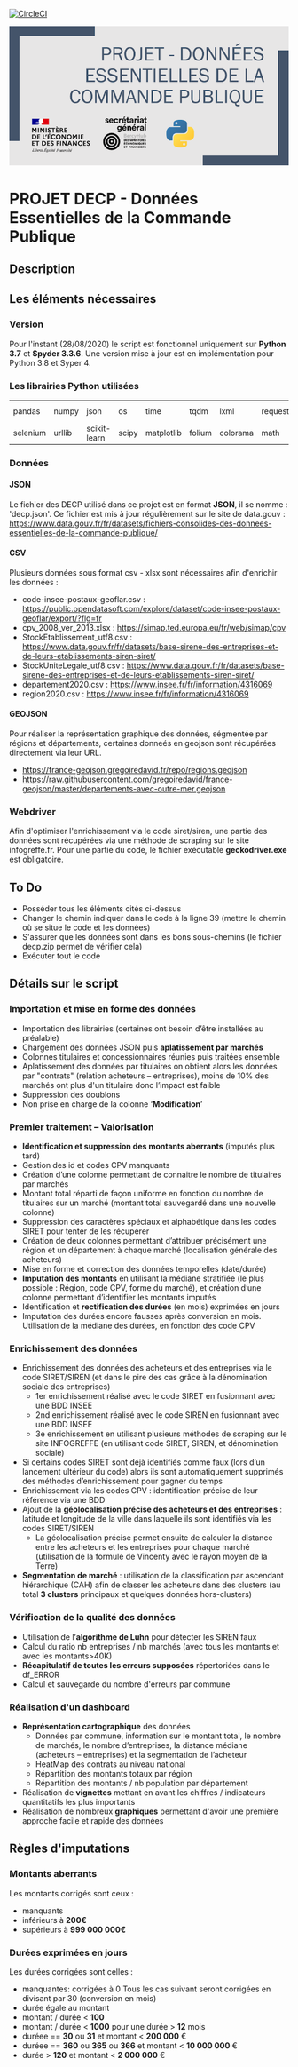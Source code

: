 [![CircleCI](https://circleci.com/gh/139bercy/decp-augmente.svg?style=svg)](https://circleci.com/gh/139bercy/decp-augmente)

<img src="decp-augmente.png" alt="decp augmenté - logo"/>

# PROJET DECP - Données Essentielles de la Commande Publique

## Description


## Les éléments nécessaires 
### Version
Pour l'instant (28/08/2020) le script est fonctionnel uniquement sur <b>Python 3.7</b> et <b>Spyder 3.3.6</b>.
Une version mise à jour est en implémentation pour Python 3.8 et Syper 4.

### Les librairies Python utilisées

<table>
   <tr>
       <td>pandas</td>
       <td>numpy</td>
       <td>json</td>
       <td>os</td>
       <td>time</td>
       <td>tqdm</td>
       <td>lxml</td>
       <td>requests</td>
       <td>logging</td>
       <td>pickle (optionel)</td>
   </tr>
   <tr>
       <td>selenium</td>
       <td>urllib</td>
       <td>scikit-learn</td>
       <td>scipy</td>
       <td>matplotlib</td>
       <td>folium</td>
       <td>colorama</td>
       <td>math</td>
       <td>bokeh</td>
       <td></td>
   </tr>
</table>

### Données
#### JSON
Le fichier des DECP utilisé dans ce projet est en format <b>JSON</b>, il se nomme : 'decp.json'. Ce fichier est mis à jour régulièrement sur le site de data.gouv : 
https://www.data.gouv.fr/fr/datasets/fichiers-consolides-des-donnees-essentielles-de-la-commande-publique/

#### CSV
Plusieurs données sous format csv - xlsx sont nécessaires afin d'enrichir les données :
- code-insee-postaux-geoflar.csv : https://public.opendatasoft.com/explore/dataset/code-insee-postaux-geoflar/export/?flg=fr
- cpv_2008_ver_2013.xlsx : https://simap.ted.europa.eu/fr/web/simap/cpv
- StockEtablissement_utf8.csv : https://www.data.gouv.fr/fr/datasets/base-sirene-des-entreprises-et-de-leurs-etablissements-siren-siret/
- StockUniteLegale_utf8.csv : https://www.data.gouv.fr/fr/datasets/base-sirene-des-entreprises-et-de-leurs-etablissements-siren-siret/
- departement2020.csv : https://www.insee.fr/fr/information/4316069
- region2020.csv : https://www.insee.fr/fr/information/4316069

#### GEOJSON
Pour réaliser la représentation graphique des données, ségmentée par régions et départements, certaines donneés en geojson sont récupérées directement via leur URL.
- https://france-geojson.gregoiredavid.fr/repo/regions.geojson
- https://raw.githubusercontent.com/gregoiredavid/france-geojson/master/departements-avec-outre-mer.geojson

### Webdriver
Afin d'optimiser l'enrichissement via le code siret/siren, une partie des données sont récupérées via une méthode de scraping sur le site infogreffe.fr. Pour une partie du code, le fichier exécutable <b>geckodriver.exe</b> est obligatoire. 


## To Do
- Posséder tous les éléments cités ci-dessus
- Changer le chemin indiquer dans le code à la ligne 39 (mettre le chemin où se situe le code et les données)
- S'assurer que les données sont dans les bons sous-chemins (le fichier decp.zip permet de vérifier cela)
- Exécuter tout le code 

## Détails sur le script
### Importation et mise en forme des données 
- Importation des librairies (certaines ont besoin d’être installées au préalable)
- Chargement des données JSON puis <b>aplatissement par marchés</b>
- Colonnes titulaires et concessionnaires réunies puis traitées ensemble
- Aplatissement des données par titulaires on obtient alors les données par "contrats" (relation acheteurs – entreprises), moins de 10% des marchés ont plus d'un titulaire donc l’impact est faible
- Suppression des doublons
- Non prise en charge de la colonne ‘<b>Modification</b>’

### Premier traitement – Valorisation 
- <b>Identification et suppression des montants aberrants</b> (imputés plus tard)
- Gestion des id et codes CPV manquants
- Création d’une colonne permettant de connaitre le nombre de titulaires par marchés
- Montant total réparti de façon uniforme en fonction du nombre de titulaires sur un marché (montant total sauvegardé dans une nouvelle colonne)
- Suppression des caractères spéciaux et alphabétique dans les codes SIRET pour tenter de les récupérer
- Création de deux colonnes permettant d’attribuer précisément une région et un département à chaque marché (localisation générale des acheteurs)
- Mise en forme et correction des données temporelles (date/durée)
- <b>Imputation des montants</b> en utilisant la médiane stratifiée (le plus possible : Région, code CPV, forme du marché), et création d’une colonne permettant d’identifier les montants imputés
- Identification et <b>rectification des durées</b> (en mois) exprimées en jours
- Imputation des durées encore fausses après conversion en mois. Utilisation de la médiane des durées, en fonction des code CPV 

### Enrichissement des données 
- Enrichissement des données des acheteurs et des entreprises via le code SIRET/SIREN (et dans le pire des cas grâce à la dénomination sociale des entreprises)
   - 1er enrichissement réalisé avec le code SIRET en fusionnant avec une BDD INSEE
   - 2nd enrichissement réalisé avec le code SIREN en fusionnant avec une BDD INSEE
   - 3e enrichissement en utilisant plusieurs méthodes de scraping sur le site INFOGREFFE (en utilisant code SIRET, SIREN, et dénomination sociale)
- Si certains codes SIRET sont déjà identifiés comme faux (lors d’un lancement ultérieur du code) alors ils sont automatiquement supprimés des méthodes d’enrichissement pour gagner du temps
- Enrichissement via les codes CPV : identification précise de leur référence via une BDD
- Ajout de la <b>géolocalisation précise des acheteurs et des entreprises</b> : latitude et longitude de la ville dans laquelle ils sont identifiés via les codes SIRET/SIREN
   - La géolocalisation précise permet ensuite de calculer la distance entre les acheteurs et les entreprises pour chaque marché (utilisation de la formule de Vincenty avec le rayon moyen de la Terre)
- <b>Segmentation de marché</b> : utilisation de la classification par ascendant hiérarchique (CAH) afin de classer les acheteurs dans des clusters (au total <b>3 clusters</b> principaux et quelques données hors-clusters)

### Vérification de la qualité des données
- Utilisation de l’<b>algorithme de Luhn</b> pour détecter les SIREN faux
- Calcul du ratio nb entreprises / nb marchés (avec tous les montants et avec les montants>40K)
- <b>Récapitulatif de toutes les erreurs supposées</b> répertoriées dans le df_ERROR
- Calcul et sauvegarde du nombre d'erreurs par commune

### Réalisation d'un dashboard 
- <b>Représentation cartographique</b> des données
  - Données par commune, information sur le montant total, le nombre de marchés, le nombre d’entreprises, la distance médiane (acheteurs – entreprises) et la segmentation de l’acheteur
  - HeatMap des contrats au niveau national
  - Répartition des montants totaux par région
  - Répartition des montants / nb population par département
- Réalisation de <b>vignettes</b> mettant en avant les chiffres / indicateurs quantitatifs les plus importants
- Réalisation de nombreux <b>graphiques</b> permettant d'avoir une première approche facile et rapide des données 

## Règles d'imputations
### Montants aberrants
Les montants corrigés sont ceux :
- manquants
- inférieurs à <b>200€</b> 
- supérieurs à <b>999 000 000€</b>

### Durées exprimées en jours
Les durées corrigées sont celles :
- manquantes: corrigées à 0
Tous les cas suivant seront corrigées en divisant par 30 (conversion en mois)
- durée égale au montant 
- montant / durée < <b>100</b>
- montant / durée < <b>1000</b> pour une durée > <b>12</b> mois
- duréee == <b>30</b> ou <b>31</b> et montant < <b>200 000</b> €
- duréee == <b>360</b> ou <b>365</b> ou <b>366</b> et montant < <b>10 000 000</b> €
- durée > <b>120</b> et montant < <b>2 000 000</b> €

